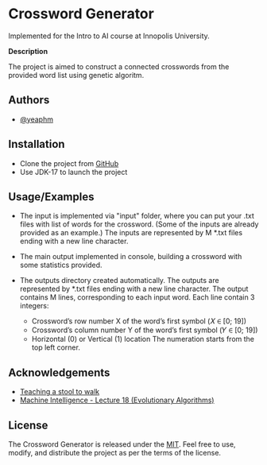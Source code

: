 
# Crossword Generator

Implemented for the Intro to AI course at Innopolis University.

**Description**

The project is aimed to construct a connected crosswords from the provided word list using genetic algoritm.


## Authors

- [@yeaphm](https://www.github.com/yeaphm)


## Installation

- Clone the project from [GitHub](https://github.com/yeaphm/CrosswordGenerator)
- Use JDK-17 to launch the project
    
## Usage/Examples

* The input is implemented via "input" folder, where you can put your .txt files with list of words for the crossword. (Some of the inputs are already provided as an example.) The inputs are represented by M *.txt files ending with a new line character.

* The main output implemented in console, building a crossword with some statistics provided.

* The outputs directory created automatically. The outputs are represented by *.txt files ending with a new line character. The output contains M lines, corresponding to each input word. Each line contain 3 integers: 
    * Crossword’s row number X of the word’s first symbol (𝑋 ∈ [0; 19])
    * Crossword’s column number Y of the word’s first symbol (𝑌 ∈ [0; 19])
    * Horizontal (0) or Vertical (1) location
    The numeration starts from the top left corner.




## Acknowledgements

 - [Teaching a stool to walk](https://habr.com/ru/articles/340772/)
 - [Machine Intelligence - Lecture 18 (Evolutionary Algorithms)](https://www.youtube.com/watch?v=3-NiZPbkr7A)


## License

The Crossword Generator is released under the [MIT](https://choosealicense.com/licenses/mit/). Feel free to use, modify, and distribute the project as per the terms of the license.
